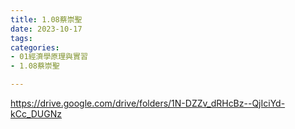 ```yaml
---
title: 1.08蔡崇聖
date: 2023-10-17
tags: 
categories:
- 01經濟學原理與實習
- 1.08蔡崇聖

---
```

https://drive.google.com/drive/folders/1N-DZZv_dRHcBz--QjIciYd-kCc_DUGNz
